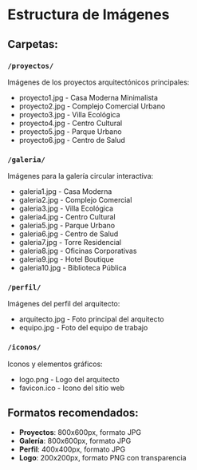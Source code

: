 # Estructura de Imágenes

## Carpetas:

### `/proyectos/`
Imágenes de los proyectos arquitectónicos principales:
- proyecto1.jpg - Casa Moderna Minimalista
- proyecto2.jpg - Complejo Comercial Urbano
- proyecto3.jpg - Villa Ecológica
- proyecto4.jpg - Centro Cultural
- proyecto5.jpg - Parque Urbano
- proyecto6.jpg - Centro de Salud

### `/galeria/`
Imágenes para la galería circular interactiva:
- galeria1.jpg - Casa Moderna
- galeria2.jpg - Complejo Comercial
- galeria3.jpg - Villa Ecológica
- galeria4.jpg - Centro Cultural
- galeria5.jpg - Parque Urbano
- galeria6.jpg - Centro de Salud
- galeria7.jpg - Torre Residencial
- galeria8.jpg - Oficinas Corporativas
- galeria9.jpg - Hotel Boutique
- galeria10.jpg - Biblioteca Pública

### `/perfil/`
Imágenes del perfil del arquitecto:
- arquitecto.jpg - Foto principal del arquitecto
- equipo.jpg - Foto del equipo de trabajo

### `/iconos/`
Iconos y elementos gráficos:
- logo.png - Logo del arquitecto
- favicon.ico - Icono del sitio web

## Formatos recomendados:
- **Proyectos**: 800x600px, formato JPG
- **Galería**: 800x600px, formato JPG
- **Perfil**: 400x400px, formato JPG
- **Logo**: 200x200px, formato PNG con transparencia